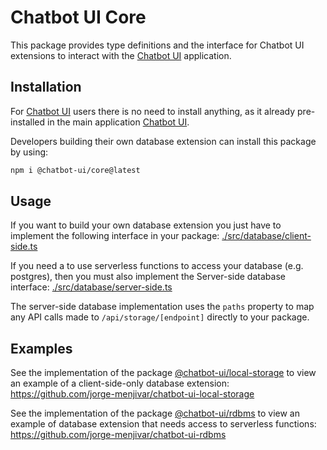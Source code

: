 # Chatbot UI Core

This package provides type definitions and the interface for Chatbot UI extensions
to interact with the [Chatbot UI](https://github.com/jorge-menjivar/chatbot-ui) application.

## Installation

For [Chatbot UI](https://github.com/jorge-menjivar/chatbot-ui) users there is no need to install anything, as it already pre-installed in the main application [Chatbot UI](https://github.com/jorge-menjivar/chatbot-ui).

Developers building their own database extension can install this package by using:

```sh
npm i @chatbot-ui/core@latest
```

## Usage

If you want to build your own database extension you just have to implement the following interface in your package:
[./src/database/client-side.ts](./src/database/client-side.ts)

If you need a to use serverless functions to access your database (e.g. postgres), then you must also implement the Server-side database interface:
[./src/database/server-side.ts](./src/database/server-side.ts)

The server-side database implementation uses the `paths` property to map any API calls made to `/api/storage/[endpoint]` directly to your package.

## Examples

See the implementation of the package [@chatbot-ui/local-storage](https://www.npmjs.com/package/@chatbot-ui/local-storage) to view an example of a client-side-only database extension:
https://github.com/jorge-menjivar/chatbot-ui-local-storage

See the implementation of the package [@chatbot-ui/rdbms](https://www.npmjs.com/package/@chatbot-ui/rdbms) to view an example of database extension that needs access to serverless functions:
https://github.com/jorge-menjivar/chatbot-ui-rdbms
